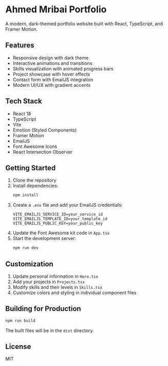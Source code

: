 # Ahmed Mribai Portfolio

A modern, dark-themed portfolio website built with React, TypeScript, and Framer Motion.

## Features

- Responsive design with dark theme
- Interactive animations and transitions
- Skills visualization with animated progress bars
- Project showcase with hover effects
- Contact form with EmailJS integration
- Modern UI/UX with gradient accents

## Tech Stack

- React 18
- TypeScript
- Vite
- Emotion (Styled Components)
- Framer Motion
- EmailJS
- Font Awesome Icons
- React Intersection Observer

## Getting Started

1. Clone the repository
2. Install dependencies:
   ```bash
   npm install
   ```
3. Create a `.env` file and add your EmailJS credentials:
   ```
   VITE_EMAILJS_SERVICE_ID=your_service_id
   VITE_EMAILJS_TEMPLATE_ID=your_template_id
   VITE_EMAILJS_PUBLIC_KEY=your_public_key
   ```
4. Update the Font Awesome kit code in `App.tsx`
5. Start the development server:
   ```bash
   npm run dev
   ```

## Customization

1. Update personal information in `Hero.tsx`
2. Add your projects in `Projects.tsx`
3. Modify skills and their levels in `Skills.tsx`
4. Customize colors and styling in individual component files

## Building for Production

```bash
npm run build
```

The built files will be in the `dist` directory.

## License

MIT
